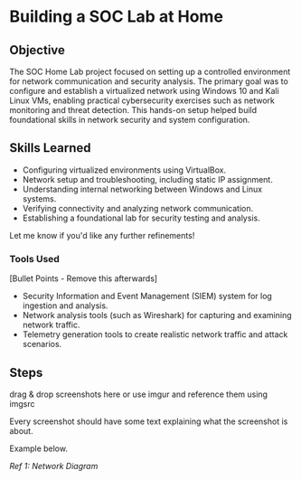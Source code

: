 # Building a SOC Lab at Home

## Objective 
The SOC Home Lab project focused on setting up a controlled environment for network communication and security analysis. The primary goal was to configure and establish a virtualized network using Windows 10 and Kali Linux VMs, enabling practical cybersecurity exercises such as network monitoring and threat detection. This hands-on setup helped build foundational skills in network security and system configuration.  

## Skills Learned  
- Configuring virtualized environments using VirtualBox.  
- Network setup and troubleshooting, including static IP assignment.  
- Understanding internal networking between Windows and Linux systems.  
- Verifying connectivity and analyzing network communication.  
- Establishing a foundational lab for security testing and analysis.  

Let me know if you'd like any further refinements!

### Tools Used
[Bullet Points - Remove this afterwards]

- Security Information and Event Management (SIEM) system for log ingestion and analysis.
- Network analysis tools (such as Wireshark) for capturing and examining network traffic.
- Telemetry generation tools to create realistic network traffic and attack scenarios.

## Steps
drag & drop screenshots here or use imgur and reference them using imgsrc

Every screenshot should have some text explaining what the screenshot is about.

Example below.

*Ref 1: Network Diagram*
